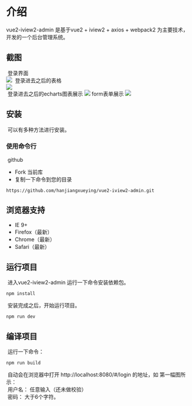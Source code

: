 # 介绍
  vue2-iview2-admin 是基于vue2 + iview2 + axios + webpack2 为主要技术，开发的一个后台管理系统。</br>
## 截图 
  登录界面</br>
![](https://github.com/hanjiangxueying/vue2-iview2-admin/raw/master/src/assets/logoin.png) 
  登录进去之后的表格</br>
![](https://github.com/hanjiangxueying/vue2-iview2-admin/raw/master/src/assets/table.png)   
  登录进去之后的echarts图表展示
![](https://github.com/hanjiangxueying/vue2-iview2-admin/raw/master/src/assets/echarts.png) 
  form表单展示
![](https://github.com/hanjiangxueying/vue2-iview2-admin/raw/master/src/assets/form.png)   
## 安装
  可以有多种方法进行安装。
### 使用命令行
  github</br>
* Fork 当前库
* 复制一下命令到您的目录</br>
```
https://github.com/hanjiangxueying/vue2-iview2-admin.git
```
## 浏览器支持
* IE 9+
* Firefox（最新）
* Chrome（最新）
* Safari（最新）
## 运行项目
  进入vue2-iview2-admin 运行一下命令安装依赖包。
```
npm install
```
  安装完成之后，开始运行项目。
```
npm run dev 
```
## 编译项目
  运行一下命令：
```
npm run build
```
  自动会在浏览器中打开 http://localhost:8080/#/login 的地址，如 第一幅图所示：</br>
  用户名： 任意输入（还未做校验）</br>
  密码： 大于6个字符。